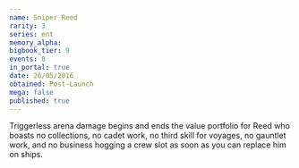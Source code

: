 ```yaml
---
name: Sniper Reed
rarity: 3
series: ent
memory_alpha:
bigbook_tier: 9
events: 0
in_portal: true
date: 26/05/2016
obtained: Post-Launch
mega: false
published: true
---
```


Triggerless arena damage begins and ends the value portfolio for Reed who boasts no collections, no cadet work, no third skill for voyages, no gauntlet work, and no business hogging a crew slot as soon as you can replace him on ships.
